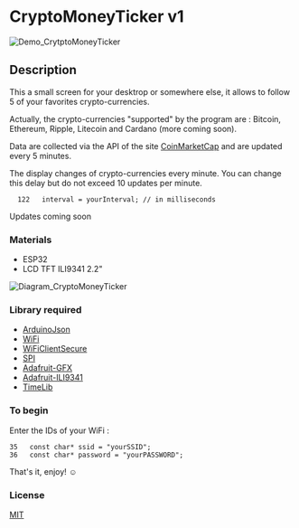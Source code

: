 # CryptoMoneyTicker v1

![Demo_CrytptoMoneyTicker](https://media.giphy.com/media/3ohc15P4FztPVI5GM0/giphy.gif)

## Description

This a small screen for your desktrop or somewhere else, it allows to follow 5 of your favorites crypto-currencies.

Actually, the crypto-currencies "supported" by the program are : Bitcoin, Ethereum, Ripple, Litecoin and Cardano (more coming soon).

Data are collected via the API of the site [CoinMarketCap](https://coinmarketcap.com) and are updated every 5 minutes.

The display changes of crypto-currencies every minute. You can change this delay but do not exceed 10 updates per minute.

      122   interval = yourInterval; // in milliseconds

Updates coming soon

### Materials

* ESP32
* LCD TFT ILI9341 2.2"

![Diagram_CryptoMoneyTicker](https://i.imgur.com/Vytu6ym.jpg)

### Library required

* [ArduinoJson](https://github.com/bblanchon/ArduinoJson)
* [WiFi](https://github.com/espressif/arduino-esp32/tree/master/libraries/WiFi)
* [WiFiClientSecure](https://github.com/espressif/arduino-esp32/tree/master/libraries/WiFiClientSecure)
* [SPI](https://github.com/espressif/arduino-esp32/tree/master/libraries/SPI)
* [Adafruit-GFX](https://github.com/adafruit/Adafruit-GFX-Library)
* [Adafruit-ILI9341](https://github.com/adafruit/Adafruit_ILI9341)
* [TimeLib](https://github.com/PaulStoffregen/Time)

### To begin

Enter the IDs of your WiFi :

    35   const char* ssid = "yourSSID";
    36   const char* password = "yourPASSWORD";

That's it, enjoy! :relaxed:

### License

[MIT](https://github.com/mnett0/CryptoMoneyTicker/blob/master/LICENSE.md)
